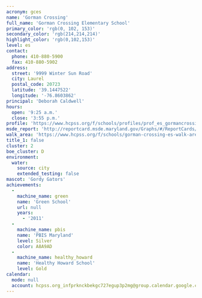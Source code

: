 ```yaml
---
acronym: gces
name: 'Gorman Crossing'
full_name: 'Gorman Crossing Elementary School'
primary_color: 'rgb(0, 102, 153)'
secondary_color: 'rgb(214,214,214)'
highlight_color: 'rgb(0,102,153)'
level: es
contact:
  phone: 410-880-5900
  fax: 410-880-5902
address:
  street: '9999 Winter Sun Road'
  city: Laurel
  postal_code: 20723
  latitude: '39.1447522'
  longitude: '-76.8603862'
principal: 'Deborah Caldwell'
hours:
  open: '9:25 a.m.'
  close: '3:55 p.m.'
profile: 'https://www.hcpss.org/f/schools/profiles/prof_es_gormancrossing.pdf'
msde_report: 'http://reportcard.msde.maryland.gov/Graphs/#/ReportCards/ReportCardSchool/1//1/13/0625/'
walk_area: 'https://www.hcpss.org/f/schools/gorman-crossing-es-walk-area.pdf'
title_1: false
cluster: 2
boe_cluster: D
environment:
  water:
    source: city
    extended_testing: false
mascot: 'Gordy Gators'
achievements:
  -
    machine_name: green
    name: 'Green School'
    url: null
    years:
      - '2011'
  -
    machine_name: pbis
    name: 'PBIS Maryland'
    level: Silver
    color: A8A9AD
  -
    machine_name: healthy_howard
    name: 'Healthy Howard School'
    level: Gold
calendar:
  mode: null
  account: hcpss.org_infprknckbekgc727egup3p2mg@group.calendar.google.com
---
```

